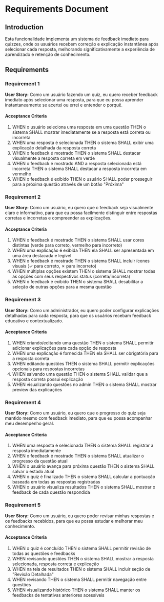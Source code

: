 # Requirements Document

## Introduction

Esta funcionalidade implementa um sistema de feedback imediato para quizzes, onde os usuários recebem correção e explicação instantânea após selecionar cada resposta, melhorando significativamente a experiência de aprendizado e retenção de conhecimento.

## Requirements

### Requirement 1

**User Story:** Como um usuário fazendo um quiz, eu quero receber feedback imediato após selecionar uma resposta, para que eu possa aprender instantaneamente se acertei ou errei e entender o porquê.

#### Acceptance Criteria

1. WHEN o usuário seleciona uma resposta em uma questão THEN o sistema SHALL mostrar imediatamente se a resposta está correta ou incorreta
2. WHEN uma resposta é selecionada THEN o sistema SHALL exibir uma explicação detalhada da resposta correta
3. WHEN o feedback é mostrado THEN o sistema SHALL destacar visualmente a resposta correta em verde
4. WHEN o feedback é mostrado AND a resposta selecionada está incorreta THEN o sistema SHALL destacar a resposta incorreta em vermelho
5. WHEN o feedback é exibido THEN o usuário SHALL poder prosseguir para a próxima questão através de um botão "Próxima"

### Requirement 2

**User Story:** Como um usuário, eu quero que o feedback seja visualmente claro e informativo, para que eu possa facilmente distinguir entre respostas corretas e incorretas e compreender as explicações.

#### Acceptance Criteria

1. WHEN o feedback é mostrado THEN o sistema SHALL usar cores distintas (verde para correto, vermelho para incorreto)
2. WHEN uma explicação é exibida THEN ela SHALL ser apresentada em uma área destacada e legível
3. WHEN o feedback é mostrado THEN o sistema SHALL incluir ícones visuais (✓ para correto, ✗ para incorreto)
4. WHEN múltiplas opções existem THEN o sistema SHALL mostrar todas as opções com seus respectivos status (correta/incorreta)
5. WHEN o feedback é exibido THEN o sistema SHALL desabilitar a seleção de outras opções para a mesma questão

### Requirement 3

**User Story:** Como um administrador, eu quero poder configurar explicações detalhadas para cada resposta, para que os usuários recebam feedback educativo e contextualizado.

#### Acceptance Criteria

1. WHEN criando/editando uma questão THEN o sistema SHALL permitir adicionar explicações para cada opção de resposta
2. WHEN uma explicação é fornecida THEN ela SHALL ser obrigatória para a resposta correta
3. WHEN editando questões THEN o sistema SHALL permitir explicações opcionais para respostas incorretas
4. WHEN salvando uma questão THEN o sistema SHALL validar que a resposta correta possui explicação
5. WHEN visualizando questões no admin THEN o sistema SHALL mostrar preview das explicações

### Requirement 4

**User Story:** Como um usuário, eu quero que o progresso do quiz seja mantido mesmo com feedback imediato, para que eu possa acompanhar meu desempenho geral.

#### Acceptance Criteria

1. WHEN uma resposta é selecionada THEN o sistema SHALL registrar a resposta imediatamente
2. WHEN o feedback é mostrado THEN o sistema SHALL atualizar o progresso da questão atual
3. WHEN o usuário avança para próxima questão THEN o sistema SHALL salvar o estado atual
4. WHEN o quiz é finalizado THEN o sistema SHALL calcular a pontuação baseada em todas as respostas registradas
5. WHEN o usuário visualiza resultados THEN o sistema SHALL mostrar o feedback de cada questão respondida

### Requirement 5

**User Story:** Como um usuário, eu quero poder revisar minhas respostas e os feedbacks recebidos, para que eu possa estudar e melhorar meu conhecimento.

#### Acceptance Criteria

1. WHEN o quiz é concluído THEN o sistema SHALL permitir revisão de todas as questões e feedbacks
2. WHEN revisando questões THEN o sistema SHALL mostrar a resposta selecionada, resposta correta e explicação
3. WHEN na tela de resultados THEN o sistema SHALL incluir seção de "Revisão Detalhada"
4. WHEN revisando THEN o sistema SHALL permitir navegação entre questões
5. WHEN visualizando histórico THEN o sistema SHALL manter os feedbacks de tentativas anteriores acessíveis